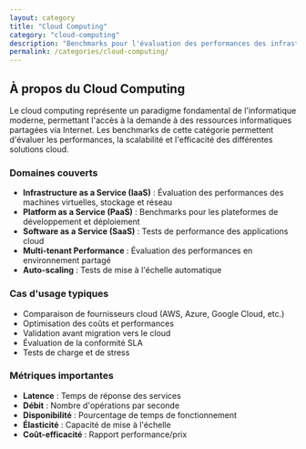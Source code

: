 ```yaml
---
layout: category
title: "Cloud Computing"
category: "cloud-computing"
description: "Benchmarks pour l'évaluation des performances des infrastructures cloud, services et computing distribué"
permalink: /categories/cloud-computing/
---
```


## À propos du Cloud Computing

Le cloud computing représente un paradigme fondamental de l'informatique moderne, permettant l'accès à la demande à des ressources informatiques partagées via Internet. Les benchmarks de cette catégorie permettent d'évaluer les performances, la scalabilité et l'efficacité des différentes solutions cloud.

### Domaines couverts

- **Infrastructure as a Service (IaaS)** : Évaluation des performances des machines virtuelles, stockage et réseau
- **Platform as a Service (PaaS)** : Benchmarks pour les plateformes de développement et déploiement
- **Software as a Service (SaaS)** : Tests de performance des applications cloud
- **Multi-tenant Performance** : Évaluation des performances en environnement partagé
- **Auto-scaling** : Tests de mise à l'échelle automatique

### Cas d'usage typiques

- Comparaison de fournisseurs cloud (AWS, Azure, Google Cloud, etc.)
- Optimisation des coûts et performances
- Validation avant migration vers le cloud
- Évaluation de la conformité SLA
- Tests de charge et de stress

### Métriques importantes

- **Latence** : Temps de réponse des services
- **Débit** : Nombre d'opérations par seconde
- **Disponibilité** : Pourcentage de temps de fonctionnement
- **Élasticité** : Capacité de mise à l'échelle
- **Coût-efficacité** : Rapport performance/prix